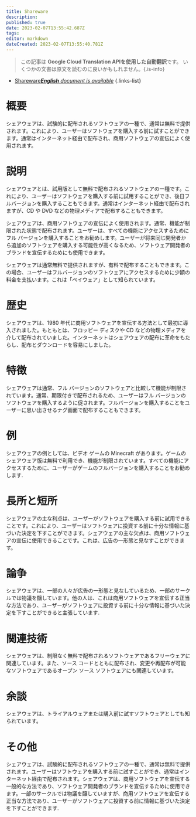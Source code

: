 ```yaml
---
title: Shareware
description: 
published: true
date: 2023-02-07T13:55:42.687Z
tags: 
editor: markdown
dateCreated: 2023-02-07T13:55:40.781Z
---
```


> この記事は **Google Cloud Translation APIを使用した自動翻訳**です。
いくつかの文書は原文を読むのに良いかもしれません。{.is-info}



- [Shareware***English** document is available*](/en/Knowledge-base/Dictionary/shareware)
{.links-list}



# 概要
シェアウェアは、試験的に配布されるソフトウェアの一種で、通常は無料で提供されます。これにより、ユーザーはソフトウェアを購入する前に試すことができます。通常はインターネット経由で配布され、商用ソフトウェアの宣伝によく使用されます。

# 説明
シェアウェアとは、試用版として無料で配布されるソフトウェアの一種です。これにより、ユーザーはソフトウェアを購入する前に試用することができ、後日フルバージョンを購入することもできます。通常はインターネット経由で配布されますが、CD や DVD などの物理メディアで配布することもできます。

シェアウェアは、商用ソフトウェアの宣伝によく使用されます。通常、機能が制限された状態で配布されます。ユーザーは、すべての機能にアクセスするためにフル バージョンを購入することをお勧めします。ユーザーが将来同じ開発者から追加のソフトウェアを購入する可能性が高くなるため、ソフトウェア開発者のブランドを宣伝するためにも使用できます。

シェアウェアは通常無料で提供されますが、有料で配布することもできます。この場合、ユーザーはフルバージョンのソフトウェアにアクセスするために少額の料金を支払います。これは「ペイウェア」として知られています。

# 歴史
シェアウェアは、1980 年代に商用ソフトウェアを宣伝する方法として最初に導入されました。もともとは、フロッピー ディスクや CD などの物理メディアを介して配布されていました。インターネットはシェアウェアの配布に革命をもたらし、配布とダウンロードを容易にしました。

# 特徴
シェアウェアは通常、フル バージョンのソフトウェアと比較して機能が制限されています。通常、期限付きで配布されるため、ユーザーはフル バージョンのソフトウェアを購入するように促されます。フルバージョンを購入することをユーザーに思い出させるナグ画面で配布することもできます。

# 例
シェアウェアの例としては、ビデオ ゲームの Minecraft があります。ゲームのシェアウェア版は無料で利用でき、機能が制限されています。すべての機能にアクセスするために、ユーザーがゲームのフルバージョンを購入することをお勧めします.

# 長所と短所
シェアウェアの主な利点は、ユーザーがソフトウェアを購入する前に試用できることです。これにより、ユーザーはソフトウェアに投資する前に十分な情報に基づいた決定を下すことができます。シェアウェアの主な欠点は、商用ソフトウェアの宣伝に使用できることです。これは、広告の一形態と見なすことができます。

# 論争
シェアウェアは、一部の人々が広告の一形態と見なしているため、一部のサークルでは物議を醸しています。他の人は、これは商用ソフトウェアを宣伝する正当な方法であり、ユーザーがソフトウェアに投資する前に十分な情報に基づいた決定を下すことができると主張しています.

# 関連技術
シェアウェアは、制限なく無料で配布されるソフトウェアであるフリーウェアに関連しています。また、ソース コードとともに配布され、変更や再配布が可能なソフトウェアであるオープン ソース ソフトウェアにも関連しています。

# 余談
シェアウェアは、トライアルウェアまたは購入前に試すソフトウェアとしても知られています。

# その他
シェアウェアは、試験的に配布されるソフトウェアの一種で、通常は無料で提供されます。ユーザーはソフトウェアを購入する前に試すことができ、通常はインターネット経由で配布されます。シェアウェアは、商用ソフトウェアを宣伝する一般的な方法であり、ソフトウェア開発者のブランドを宣伝するために使用できます。一部のサークルでは物議を醸していますが、商用ソフトウェアを宣伝する正当な方法であり、ユーザーがソフトウェアに投資する前に情報に基づいた決定を下すことができます.